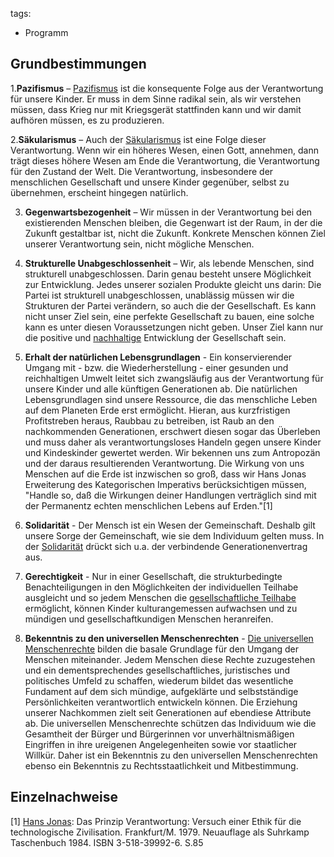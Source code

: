 tags:
 - Programm

Grundbestimmungen
-----------------

1.**Pazifismus** – [Pazifismus](/wiki/Pazifismus "wikilink") ist die
konsequente Folge aus der Verantwortung für unsere Kinder. Er muss in
dem Sinne radikal sein, als wir verstehen müssen, dass Krieg nur mit
Kriegsgerät stattfinden kann und wir damit aufhören müssen, es zu
produzieren.

2.**Säkularismus** – Auch der [Säkularismus](/wiki/Säkularismus "wikilink")
ist eine Folge dieser Verantwortung. Wenn wir ein höheres Wesen, einen
Gott, annehmen, dann trägt dieses höhere Wesen am Ende die
Verantwortung, die Verantwortung für den Zustand der Welt. Die
Verantwortung, insbesondere der menschlichen Gesellschaft und unsere
Kinder gegenüber, selbst zu übernehmen, erscheint hingegen natürlich.

3. **Gegenwartsbezogenheit** – Wir müssen in der Verantwortung bei den
existierenden Menschen bleiben, die Gegenwart ist der Raum, in der die
Zukunft gestaltbar ist, nicht die Zukunft. Konkrete Menschen können Ziel
unserer Verantwortung sein, nicht mögliche Menschen.

4. **Strukturelle Unabgeschlossenheit** – Wir, als lebende Menschen,
sind strukturell unabgeschlossen. Darin genau besteht unsere Möglichkeit
zur Entwicklung. Jedes unserer sozialen Produkte gleicht uns darin: Die
Partei ist strukturell unabgeschlossen, unablässig müssen wir die
Strukturen der Partei verändern, so auch die der Gesellschaft. Es kann
nicht unser Ziel sein, eine perfekte Gesellschaft zu bauen, eine solche
kann es unter diesen Voraussetzungen nicht geben. Unser Ziel kann nur
die positive und [nachhaltige](/wiki/Nachhaltigkeit "wikilink") Entwicklung
der Gesellschaft sein.

5. **Erhalt der natürlichen Lebensgrundlagen** - Ein konservierender
Umgang mit - bzw. die Wiederherstellung - einer gesunden und
reichhaltigen Umwelt leitet sich zwangsläufig aus der Verantwortung für
unsere Kinder und alle künftigen Generationen ab. Die natürlichen
Lebensgrundlagen sind unsere Ressource, die das menschliche Leben auf
dem Planeten Erde erst ermöglicht. Hieran, aus kurzfristigen
Profitstreben heraus, Raubbau zu betreiben, ist Raub an den
nachkommenden Generationen, erschwert diesen sogar das Überleben und
muss daher als verantwortungsloses Handeln gegen unsere Kinder und
Kindeskinder gewertet werden. Wir bekennen uns zum Antropozän und der
daraus resultierenden Verantwortung. Die Wirkung von uns Menschen auf
die Erde ist inzwischen so groß, dass wir Hans Jonas Erweiterung des
Kategorischen Imperativs berücksichtigen müssen, "Handle so, daß die
Wirkungen deiner Handlungen verträglich sind mit der Permanentz echten
menschlichen Lebens auf Erden."[1]

6. **Solidarität** - Der Mensch ist ein Wesen der Gemeinschaft. Deshalb
gilt unsere Sorge der Gemeinschaft, wie sie dem Individuum gelten muss.
In der [Solidarität](/wiki/Solidarität "wikilink") drückt sich u.a. der
verbindende Generationenvertrag aus.

7. **Gerechtigkeit** - Nur in einer Gesellschaft, die strukturbedingte
Benachteiligungen in den Möglichkeiten der individuellen Teilhabe
ausgleicht und so jedem Menschen die [gesellschaftliche
Teilhabe](gesellschaftliche_Teilhabe "wikilink") ermöglicht, können
Kinder kulturangemessen aufwachsen und zu mündigen und
gesellschaftkundigen Menschen heranreifen.

8. **Bekenntnis zu den universellen Menschenrechten** - [Die
universellen
Menschenrechte](http://www.ohchr.org/EN/UDHR/Documents/UDHR_Translations/ger.pdf)
bilden die basale Grundlage für den Umgang der Menschen miteinander.
Jedem Menschen diese Rechte zuzugestehen und ein dementsprechendes
gesellschaftliches, juristisches und politisches Umfeld zu schaffen,
wiederum bildet das wesentliche Fundament auf dem sich mündige,
aufgeklärte und selbstständige Persönlichkeiten verantwortlich
entwickeln können. Die Erziehung unserer Nachkommen zielt seit
Generationen auf ebendiese Attribute ab. Die universellen Menschenrechte
schützen das Individuum wie die Gesamtheit der Bürger und Bürgerinnen
vor unverhältnismäßigen Eingriffen in ihre ureigenen Angelegenheiten
sowie vor staatlicher Willkür. Daher ist ein Bekenntnis zu den
universellen Menschenrechten ebenso ein Bekenntnis zu
Rechtsstaatlichkeit und Mitbestimmung.

Einzelnachweise
---------------

<references />

[1] [Hans Jonas](https://de.wikipedia.org/wiki/Hans_Jonas): Das Prinzip
Verantwortung: Versuch einer Ethik für die technologische Zivilisation.
Frankfurt/M. 1979. Neuauflage als Suhrkamp Taschenbuch 1984. ISBN
3-518-39992-6. S.85
